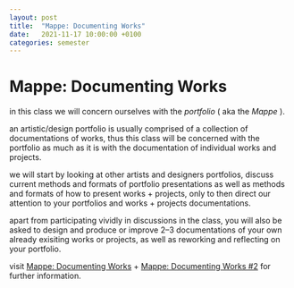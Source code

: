 ```yaml
---
layout: post
title:  "Mappe: Documenting Works"
date:   2021-11-17 10:00:00 +0100
categories: semester
---
```


# Mappe: Documenting Works


in this class we will concern ourselves with the *portfolio* ( aka the *Mappe* ).

an artistic/design portfolio is usually comprised of a collection of documentations of works, thus this class will be concerned with the portfolio as much as it is with the documentation of individual works and projects.

we will start by looking at other artists and designers portfolios, discuss current methods and formats of portfolio presentations as well as methods and formats of how to present works + projects, only to then direct our attention to your portfolios and works + projects documentations.

apart from participating vividly in discussions in the class, you will also be asked to design and produce or improve 2–3 documentations of your own already exisiting works or projects, as well as reworking and reflecting on your portfolio. 

visit [Mappe: Documenting Works](http://dm-hb.de/mdw) + [Mappe: Documenting Works #2](https://blogs.digitalmedia-bremen.de/mappe--documenting-works-2) for further information.



